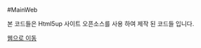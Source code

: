 #MainWeb  

본 코드들은 Html5up 사이트 오픈소스를 사용 하여 제작 된 코드들 입니다.  

[웹으로 이동](https://englishtokoreanbot.geuntae.kr/)
